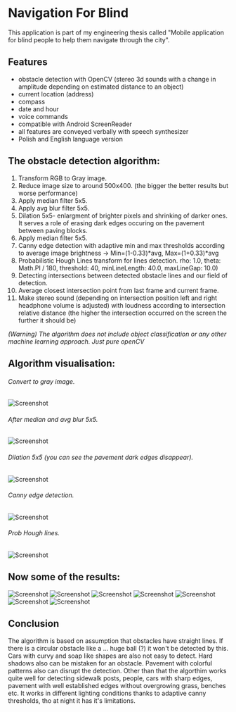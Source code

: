 # Navigation For Blind
This application is part of my engineering thesis called "Mobile application for blind people to help them navigate through the city". 

## Features
- obstacle detection with OpenCV (stereo 3d sounds with a change in amplitude depending on estimated distance to an object)
- current location (address)
- compass
- date and hour
- voice commands
- compatible with Android ScreenReader
- all features are conveyed verbally with speech synthesizer
- Polish and English language version



## The obstacle detection algorithm:
 1. Transform RGB to Gray image.
 2. Reduce image size to around 500x400. (the bigger the better results but worse performance)
 3. Apply median filter 5x5.
 4. Apply avg blur filter 5x5.
 5. Dilation 5x5- enlargment of brighter pixels and shrinking of darker ones. It serves a role of erasing dark edges occuring on the pavement between paving blocks.
 6. Apply median filter 5x5.
 7. Canny edge detection with adaptive min and max thresholds according to average image brightness -> Min=(1-0.33)*avg, Max=(1+0.33)*avg
 8. Probabilistic Hough Lines transform for lines detection. rho: 1.0, theta: Math.PI / 180, threshold: 40, minLineLength: 40.0, maxLineGap: 10.0)
 9. Detecting intersections between detected obstacle lines and our field of detection.
 10. Average closest intersection point from last frame and current frame.
 11. Make stereo sound (depending on intersection position left and right headphone volume is adjusted) with loudness according to intersection relative distance (the higher the intersection occurred on the screen the further it should be)

*(Warning) The algorithm does not include object classification or any other machine learning approach. Just pure openCV*

## Algorithm visualisation:

###### Convert to gray image.
![Screenshot](algorithm_imgs/gray.png)

###### After median and avg blur 5x5.
![Screenshot](algorithm_imgs/blurred.png)

###### Dilation 5x5 (you can see the pavement dark edges disappear).
![Screenshot](algorithm_imgs/dilation.png)

###### Canny edge detection.
![Screenshot](algorithm_imgs/canny.png)

###### Prob Hough lines.
![Screenshot](algorithm_imgs/hough.png)


## Now some of the results:

![Screenshot](results/result1.png)
![Screenshot](results/result2.png)
![Screenshot](results/result3.png)
![Screenshot](results/result4.png)
![Screenshot](results/night1.png)
![Screenshot](results/night2.png)
![Screenshot](results/night3.png)

## Conclusion

The algorithm is based on assumption that obstacles have straight lines. If there is a circular obstacle like a ... huge ball (?) it won't be detected by this. Cars with curvy and soap like shapes are also not easy to detect. Hard shadows also can be mistaken for an obstacle. Pavement with colorful patterns also can disrupt the detection. Other than that the algorthim works quite well for detecting sidewalk posts, people, cars with sharp edges, pavement with well established edges without overgrowing grass, benches etc. It works in different lighting conditions thanks to adaptive canny thresholds, tho at night it has it's limitations. 
